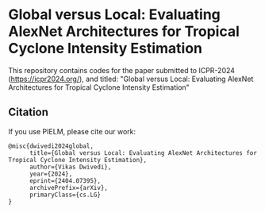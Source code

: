 # Global versus Local: Evaluating AlexNet Architectures for Tropical Cyclone Intensity Estimation 
This repository contains codes for the paper submitted to ICPR-2024 (https://icpr2024.org/), and  titled: "Global versus Local: Evaluating AlexNet Architectures for Tropical Cyclone Intensity Estimation"  

## Citation

If you use PIELM, please cite our work:
```
@misc{dwivedi2024global,
      title={Global versus Local: Evaluating AlexNet Architectures for Tropical Cyclone Intensity Estimation}, 
      author={Vikas Dwivedi},
      year={2024},
      eprint={2404.07395},
      archivePrefix={arXiv},
      primaryClass={cs.LG}
}
```
